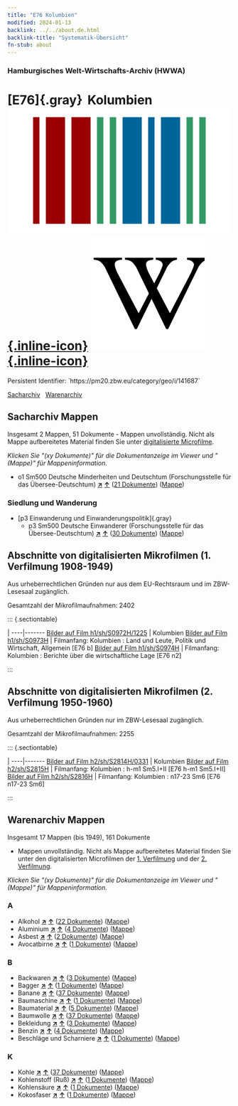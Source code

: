 ```yaml
---
title: "E76 Kolumbien"
modified: 2024-01-13
backlink: ../../about.de.html
backlink-title: "Systematik-Übersicht"
fn-stub: about
---
```


### Hamburgisches Welt-Wirtschafts-Archiv (HWWA)

# [E76]{.gray}&#8201; Kolumbien &#160; [![Wikidata](/images/Wikidata-logo.svg "Wikidata"){.inline-icon}](http://www.wikidata.org/entity/Q739) [![Wikipedia](/images/Wikipedia-W.svg "Wikipedia"){.inline-icon}](https://de.wikipedia.org/wiki/Kolumbien)

<div class="hint">Persistent Identifier: `https://pm20.zbw.eu/category/geo/i/141687`</div>




[Sacharchiv](#sacharchiv-mappen) &#160; [Warenarchiv](#warenarchiv-mappen)





## Sacharchiv Mappen









Insgesamt 2 Mappen, 51 Dokumente - Mappen unvollständig.
Nicht als Mappe aufbereitetes Material finden Sie unter [digitalisierte Microfilme](/film/h1_sh.de.html).

_Klicken Sie "(xy Dokumente)" für die Dokumentanzeige im Viewer und "(Mappe)" für Mappeninformation._



  - o1 Sm500 Deutsche Minderheiten und Deutschtum (Forschungsstelle für das Übersee-Deutschtum) [**&nearr;**](../../../subject/i/145911/about.de.html "Deutsche Minderheiten und Deutschtum (Forschungsstelle für das Übersee-Deutschtum) (in der ganzen Welt)") [**&uarr;**](../../../subject/about.de.html#o1_Sm500 "Sachsystematik") (<a href="https://pm20.zbw.eu/iiifview/folder/sh/141687,145911" title="über: Kolumbien : Deutsche Minderheiten und Deutschtum (Forschungsstelle für das Übersee-Deutschtum)" target="_blank">21 Dokumente</a>) ([Mappe](../../../../folder/sh/1416xx/141687/1459xx/145911/about.de.html))

### Siedlung und Wanderung

- [p3 Einwanderung und Einwanderungspolitik]{.gray}
  - p3 Sm500 Deutsche Einwanderer (Forschungsstelle für das Übersee-Deutschtum) [**&nearr;**](../../../subject/i/145921/about.de.html "Deutsche Einwanderer (Forschungsstelle für das Übersee-Deutschtum) (in der ganzen Welt)") [**&uarr;**](../../../subject/about.de.html#p3_Sm500 "Sachsystematik") (<a href="https://pm20.zbw.eu/iiifview/folder/sh/141687,145921" title="über: Kolumbien : Deutsche Einwanderer (Forschungsstelle für das Übersee-Deutschtum)" target="_blank">30 Dokumente</a>) ([Mappe](../../../../folder/sh/1416xx/141687/1459xx/145921/about.de.html))



<a id="filmsections" />

## Abschnitte von digitalisierten Mikrofilmen (1. Verfilmung 1908-1949)

<p>Aus urheberrechtlichen Gründen nur aus dem EU-Rechtsraum und im ZBW-Lesesaal zugänglich.</p>


<p>Gesamtzahl der Mikrofilmaufnahmen: 2402</p>





::: {.sectiontable}

 | 
----|-------
<a class="btn" href="https://pm20.zbw.eu/film/h1/sh/S0972H/1225" rel="nofollow">Bilder auf Film h1/sh/S0972H/1225</a> | Kolumbien
<a class="btn" href="https://pm20.zbw.eu/film/h1/sh/S0973H" rel="nofollow">Bilder auf Film h1/sh/S0973H</a> | Filmanfang: Kolumbien : Land und Leute, Politik und Wirtschaft, Allgemein [E76 b]
<a class="btn" href="https://pm20.zbw.eu/film/h1/sh/S0974H" rel="nofollow">Bilder auf Film h1/sh/S0974H</a> | Filmanfang: Kolumbien : Berichte über die wirtschaftliche Lage [E76 n2]


:::




## Abschnitte von digitalisierten Mikrofilmen (2. Verfilmung 1950-1960)

<p>Aus urheberrechtlichen Gründen nur im ZBW-Lesesaal zugänglich.</p>


<p>Gesamtzahl der Mikrofilmaufnahmen: 2255</p>





::: {.sectiontable}

 | 
----|-------
<a class="btn" href="https://pm20.zbw.eu/film/h2/sh/S2814H/0331" rel="nofollow">Bilder auf Film h2/sh/S2814H/0331</a> | Kolumbien
<a class="btn" href="https://pm20.zbw.eu/film/h2/sh/S2815H" rel="nofollow">Bilder auf Film h2/sh/S2815H</a> | Filmanfang: Kolumbien : h-m1 Sm5.I+II [E76 h-m1 Sm5.I+II]
<a class="btn" href="https://pm20.zbw.eu/film/h2/sh/S2816H" rel="nofollow">Bilder auf Film h2/sh/S2816H</a> | Filmanfang: Kolumbien : n17-23 Sm6 [E76 n17-23 Sm6]


:::














## Warenarchiv Mappen










Insgesamt 17 Mappen (bis 1949), 161 Dokumente
- Mappen unvollständig.  Nicht als Mappe aufbereitetes Material finden Sie
unter den digitalisierten Microfilmen der [1. Verfilmung](/film/h1_wa.de.html)
und der [2. Verfilmung](/film/h2_wa.de.html).

_Klicken Sie "(xy Dokumente)" für die Dokumentanzeige im Viewer und "(Mappe)" für Mappeninformation._




### A

- Alkohol [**&nearr;**](../../../ware/i/141966/about.de.html "Alkohol (XXX in der ganzen Welt)") [**&uarr;**](../../../ware/about.de.html#PID20.02-Sp "Warensystematik") (<a href="https://pm20.zbw.eu/iiifview/folder/wa/141966,141687" title="über: Alkohol : Kolumbien" target="_blank">22 Dokumente</a>) ([Mappe](../../../../folder/wa/1419xx/141966/1416xx/141687/about.de.html))
- Aluminium [**&nearr;**](../../../ware/i/141969/about.de.html "Aluminium (XXX in der ganzen Welt)") [**&uarr;**](../../../ware/about.de.html#PID07.01-Lm01 "Warensystematik") (<a href="https://pm20.zbw.eu/iiifview/folder/wa/141969,141687" title="über: Aluminium : Kolumbien" target="_blank">4 Dokumente</a>) ([Mappe](../../../../folder/wa/1419xx/141969/1416xx/141687/about.de.html))
- Asbest [**&nearr;**](../../../ware/i/142014/about.de.html "Asbest (XXX in der ganzen Welt)") [**&uarr;**](../../../ware/about.de.html#PID23-As "Warensystematik") (<a href="https://pm20.zbw.eu/iiifview/folder/wa/142014,141687" title="über: Asbest : Kolumbien" target="_blank">2 Dokumente</a>) ([Mappe](../../../../folder/wa/1420xx/142014/1416xx/141687/about.de.html))
- Avocatbirne [**&nearr;**](../../../ware/i/142021/about.de.html "Avocatbirne (XXX in der ganzen Welt)") [**&uarr;**](../../../ware/about.de.html#PLW04-Ob02 "Warensystematik") (<a href="https://pm20.zbw.eu/iiifview/folder/wa/142021,141687" title="über: Avocatbirne : Kolumbien" target="_blank">1 Dokumente</a>) ([Mappe](../../../../folder/wa/1420xx/142021/1416xx/141687/about.de.html))

### B

- Backwaren [**&nearr;**](../../../ware/i/142026/about.de.html "Backwaren (XXX in der ganzen Welt)") [**&uarr;**](../../../ware/about.de.html#PID20-Ba "Warensystematik") (<a href="https://pm20.zbw.eu/iiifview/folder/wa/142026,141687" title="über: Backwaren : Kolumbien" target="_blank">3 Dokumente</a>) ([Mappe](../../../../folder/wa/1420xx/142026/1416xx/141687/about.de.html))
- Bagger [**&nearr;**](../../../ware/i/142028/about.de.html "Bagger (XXX in der ganzen Welt)") [**&uarr;**](../../../ware/about.de.html#PID09.02-Nf01 "Warensystematik") (<a href="https://pm20.zbw.eu/iiifview/folder/wa/142028,141687" title="über: Bagger : Kolumbien" target="_blank">1 Dokumente</a>) ([Mappe](../../../../folder/wa/1420xx/142028/1416xx/141687/about.de.html))
- Banane [**&nearr;**](../../../ware/i/142038/about.de.html "Banane (XXX in der ganzen Welt)") [**&uarr;**](../../../ware/about.de.html#PLW04-Bn "Warensystematik") (<a href="https://pm20.zbw.eu/iiifview/folder/wa/142038,141687" title="über: Banane : Kolumbien" target="_blank">37 Dokumente</a>) ([Mappe](../../../../folder/wa/1420xx/142038/1416xx/141687/about.de.html))
- Baumaschine [**&nearr;**](../../../ware/i/142084/about.de.html "Baumaschine (XXX in der ganzen Welt)") [**&uarr;**](../../../ware/about.de.html#PID08-Ba "Warensystematik") (<a href="https://pm20.zbw.eu/iiifview/folder/wa/142084,141687" title="über: Baumaschine : Kolumbien" target="_blank">1 Dokumente</a>) ([Mappe](../../../../folder/wa/1420xx/142084/1416xx/141687/about.de.html))
- Baumaterial [**&nearr;**](../../../ware/i/142086/about.de.html "Baumaterial (XXX in der ganzen Welt)") [**&uarr;**](../../../ware/about.de.html#PID22-Bs "Warensystematik") (<a href="https://pm20.zbw.eu/iiifview/folder/wa/142086,141687" title="über: Baumaterial : Kolumbien" target="_blank">5 Dokumente</a>) ([Mappe](../../../../folder/wa/1420xx/142086/1416xx/141687/about.de.html))
- Baumwolle [**&nearr;**](../../../ware/i/142089/about.de.html "Baumwolle (XXX in der ganzen Welt)") [**&uarr;**](../../../ware/about.de.html#PLW04-Bw "Warensystematik") (<a href="https://pm20.zbw.eu/iiifview/folder/wa/142089,141687" title="über: Baumwolle : Kolumbien" target="_blank">37 Dokumente</a>) ([Mappe](../../../../folder/wa/1420xx/142089/1416xx/141687/about.de.html))
- Bekleidung [**&nearr;**](../../../ware/i/142106/about.de.html "Bekleidung (XXX in der ganzen Welt)") [**&uarr;**](../../../ware/about.de.html#PID19-Bk "Warensystematik") (<a href="https://pm20.zbw.eu/iiifview/folder/wa/142106,141687" title="über: Bekleidung : Kolumbien" target="_blank">3 Dokumente</a>) ([Mappe](../../../../folder/wa/1421xx/142106/1416xx/141687/about.de.html))
- Benzin [**&nearr;**](../../../ware/i/142108/about.de.html "Benzin (XXX in der ganzen Welt)") [**&uarr;**](../../../ware/about.de.html#PID13.02-Ks02 "Warensystematik") (<a href="https://pm20.zbw.eu/iiifview/folder/wa/142108,141687" title="über: Benzin : Kolumbien" target="_blank">4 Dokumente</a>) ([Mappe](../../../../folder/wa/1421xx/142108/1416xx/141687/about.de.html))
- Beschläge und Scharniere [**&nearr;**](../../../ware/i/142113/about.de.html "Beschläge und Scharniere (XXX in der ganzen Welt)") [**&uarr;**](../../../ware/about.de.html#PID07.03-01 "Warensystematik") (<a href="https://pm20.zbw.eu/iiifview/folder/wa/142113,141687" title="über: Beschläge und Scharniere : Kolumbien" target="_blank">1 Dokumente</a>) ([Mappe](../../../../folder/wa/1421xx/142113/1416xx/141687/about.de.html))

### K

- Kohle [**&nearr;**](../../../ware/i/143120/about.de.html "Kohle (XXX in der ganzen Welt)") [**&uarr;**](../../../ware/about.de.html#PRB02.01 "Warensystematik") (<a href="https://pm20.zbw.eu/iiifview/folder/wa/143120,141687" title="über: Kohle : Kolumbien" target="_blank">37 Dokumente</a>) ([Mappe](../../../../folder/wa/1431xx/143120/1416xx/141687/about.de.html))
- Kohlenstoff (Ruß) [**&nearr;**](../../../ware/i/143123/about.de.html "Kohlenstoff (Ruß) (XXX in der ganzen Welt)") [**&uarr;**](../../../ware/about.de.html#PRB02.01-Ru "Warensystematik") (<a href="https://pm20.zbw.eu/iiifview/folder/wa/143123,141687" title="über: Kohlenstoff (Ruß) : Kolumbien" target="_blank">1 Dokumente</a>) ([Mappe](../../../../folder/wa/1431xx/143123/1416xx/141687/about.de.html))
- Kohlensäure [**&nearr;**](../../../ware/i/143122/about.de.html "Kohlensäure (XXX in der ganzen Welt)") [**&uarr;**](../../../ware/about.de.html#PID13-Sc06 "Warensystematik") (<a href="https://pm20.zbw.eu/iiifview/folder/wa/143122,141687" title="über: Kohlensäure : Kolumbien" target="_blank">1 Dokumente</a>) ([Mappe](../../../../folder/wa/1431xx/143122/1416xx/141687/about.de.html))
- Kokosfaser [**&nearr;**](../../../ware/i/143125/about.de.html "Kokosfaser (XXX in der ganzen Welt)") [**&uarr;**](../../../ware/about.de.html#PID19-Nf11 "Warensystematik") (<a href="https://pm20.zbw.eu/iiifview/folder/wa/143125,141687" title="über: Kokosfaser : Kolumbien" target="_blank">1 Dokumente</a>) ([Mappe](../../../../folder/wa/1431xx/143125/1416xx/141687/about.de.html))




